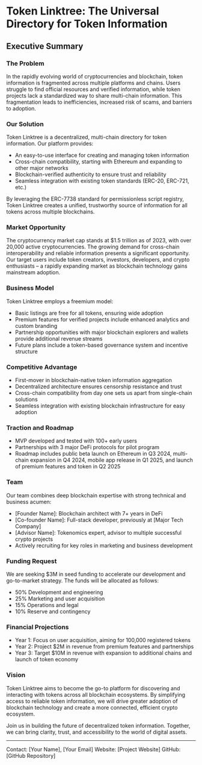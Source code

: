 # Token Linktree: The Universal Directory for Token Information

## Executive Summary

### The Problem
In the rapidly evolving world of cryptocurrencies and blockchain, token information is fragmented across multiple platforms and chains. Users struggle to find official resources and verified information, while token projects lack a standardized way to share multi-chain information. This fragmentation leads to inefficiencies, increased risk of scams, and barriers to adoption.

### Our Solution
Token Linktree is a decentralized, multi-chain directory for token information. Our platform provides:
- An easy-to-use interface for creating and managing token information
- Cross-chain compatibility, starting with Ethereum and expanding to other major networks
- Blockchain-verified authenticity to ensure trust and reliability
- Seamless integration with existing token standards (ERC-20, ERC-721, etc.)

By leveraging the ERC-7738 standard for permissionless script registry, Token Linktree creates a unified, trustworthy source of information for all tokens across multiple blockchains.

### Market Opportunity
The cryptocurrency market cap stands at $1.5 trillion as of 2023, with over 20,000 active cryptocurrencies. The growing demand for cross-chain interoperability and reliable information presents a significant opportunity. Our target users include token creators, investors, developers, and crypto enthusiasts – a rapidly expanding market as blockchain technology gains mainstream adoption.

### Business Model
Token Linktree employs a freemium model:
- Basic listings are free for all tokens, ensuring wide adoption
- Premium features for verified projects include enhanced analytics and custom branding
- Partnership opportunities with major blockchain explorers and wallets provide additional revenue streams
- Future plans include a token-based governance system and incentive structure

### Competitive Advantage
- First-mover in blockchain-native token information aggregation
- Decentralized architecture ensures censorship resistance and trust
- Cross-chain compatibility from day one sets us apart from single-chain solutions
- Seamless integration with existing blockchain infrastructure for easy adoption

### Traction and Roadmap
- MVP developed and tested with 100+ early users
- Partnerships with 3 major DeFi protocols for pilot program
- Roadmap includes public beta launch on Ethereum in Q3 2024, multi-chain expansion in Q4 2024, mobile app release in Q1 2025, and launch of premium features and token in Q2 2025

### Team
Our team combines deep blockchain expertise with strong technical and business acumen:
- [Founder Name]: Blockchain architect with 7+ years in DeFi
- [Co-founder Name]: Full-stack developer, previously at [Major Tech Company]
- [Advisor Name]: Tokenomics expert, advisor to multiple successful crypto projects
- Actively recruiting for key roles in marketing and business development

### Funding Request
We are seeking $3M in seed funding to accelerate our development and go-to-market strategy. The funds will be allocated as follows:
- 50% Development and engineering
- 25% Marketing and user acquisition
- 15% Operations and legal
- 10% Reserve and contingency

### Financial Projections
- Year 1: Focus on user acquisition, aiming for 100,000 registered tokens
- Year 2: Project $2M in revenue from premium features and partnerships
- Year 3: Target $10M in revenue with expansion to additional chains and launch of token economy

### Vision
Token Linktree aims to become the go-to platform for discovering and interacting with tokens across all blockchain ecosystems. By simplifying access to reliable token information, we will drive greater adoption of blockchain technology and create a more connected, efficient crypto ecosystem.

Join us in building the future of decentralized token information. Together, we can bring clarity, trust, and accessibility to the world of digital assets.

---

Contact: [Your Name], [Your Email]
Website: [Project Website]
GitHub: [GitHub Repository]
